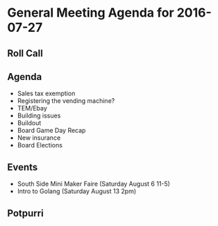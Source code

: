 General Meeting Agenda for 2016-07-27
======================================

Roll Call
---------

Agenda
------

- Sales tax exemption
- Registering the vending machine?
- TEM/Ebay
- Building issues
- Buildout
- Board Game Day Recap
- New insurance
- Board Elections

Events
------

- South Side Mini Maker Faire (Saturday August 6 11-5)
- Intro to Golang (Saturday August 13 2pm)

Potpurri
--------


